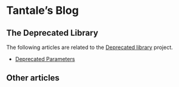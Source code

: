 # Tantale’s Blog

## The Deprecated Library

The following articles are related to the [Deprecated library](https://github.com/tantale/deprecated) project.

- [Deprecated Parameters](articles/deprecated_args.md)

## Other articles

